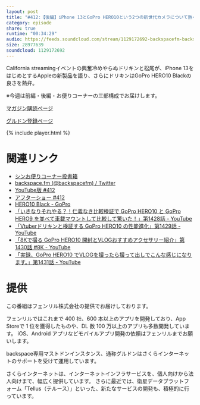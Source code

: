 ```yaml
---
layout: post
title: "#412:【後編】iPhone 13とGoPro HERO10という2つの新世代カメラについて熱く語る"
category: episode
share: true
runtime: "00:34:29"
audio: https://feeds.soundcloud.com/stream/1129172692-backspacefm-backspacefm-412-2.mp3
size: 28977639
soundcloud: 1129172692
---
```


California streamingイベントの興奮冷めやらぬドリキンと松尾が、iPhone 13をはじめとするAppleの新製品を語り、さらにドリキンはGoPro HERO10 Blackの良さを熱弁。

※今週は前編・後編・お便りコーナーの三部構成でお届けします。

[マガジン購読ページ](https://note.com/drikin/m/m55ec296b7655)

[グルドン登録ページ](https://mstdn.guru/invite/3WVHpSMr)

{% include player.html %}

# 関連リンク
* [シンお便りコーナー投書箱](https://forms.gle/NDBngfLwc3jKbLEJ6)
* [backspace.fm (@backspacefm) / Twitter](https://twitter.com/backspacefm)
* [YouTube版 #412](https://youtu.be/dGtzjbdNlII)
* [アフターショー #412](https://note.com/backspacefm/n/nfef829f28244)
* [HERO10 Black - GoPro](https://gopro.com/ja/jp/shop/cameras/hero10-black/CHDHX-101-master.html)
* [「いきなりそれやる？！仁義なき比較検証で GoPro HERO10 と GoPro HERO9 を並べて車載マウントして比較して驚いた！」第1428話 - YouTube](https://www.youtube.com/watch?v=tWjZF29ozfk)
* [「Vtuberドリキンと検証する GoPro HERO10 の性能進化」第1429話 - YouTube](https://www.youtube.com/watch?v=F9-KQ2Td0FA)
* [「8Kで撮る GoPro HERO10 開封とVLOGおすすめアクセサリー紹介」第1430話 #8K - YouTube](https://www.youtube.com/watch?v=Yx2NTczcqNs)
* [「実録、GoPro HERO10 でVLOGを撮ったら撮って出しでこんな感じになります。」第1431話 - YouTube](https://www.youtube.com/watch?v=9KVYDeSiF6Q)


# 提供

この番組はフェンリル株式会社の提供でお届けしております。

フェンリルではこれまで 400 社、600 本以上のアプリを開発しており、App Storeで 1 位を獲得したものや、DL 数 100 万以上のアプリも多数開発しています。
iOS、Android アプリなどモバイルアプリ開発の依頼はフェンリルまでお願いします。

backspace専用マストドンインスタンス、通称グルドンはさくらインターネットのサポートを受けて運用しています。

さくらインターネットは、インターネットインフラサービスを、個人向けから法人向けまで、幅広く提供しています。
さらに最近では、衛星データプラットフォーム「Tellus（テルース）」といった、新たなサービスの開発も、積極的に行っています。


